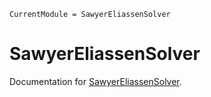 ```@meta
CurrentModule = SawyerEliassenSolver
```

# SawyerEliassenSolver

Documentation for [SawyerEliassenSolver](https://github.com/Jamie-Hilditch/SawyerEliassenSolver.jl).

```@index
```

